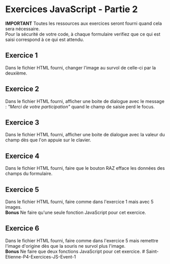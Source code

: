 # Exercices JavaScript - Partie 2

**IMPORTANT**
Toutes les ressources aux exercices seront fourni quand cela sera nécessaire.  
Pour la sécurité de votre code, à chaque formulaire verifiez que ce qui est saisi correspond à ce qui est attendu.

## Exercice 1
Dans le fichier HTML fourni, changer l'image au survol de celle-ci par la deuxième.

## Exercice 2
Dans le fichier HTML fourni, afficher une boite de dialogue avec le message : *"Merci de votre participation"* quand le champ de saisie perd le focus.

## Exercice 3
Dans le fichier HTML fourni, afficher une boite de dialogue avec la valeur du champ dès que l'on appuie sur le clavier.

## Exercice 4
Dans le fichier HTML fourni, faire que le bouton RAZ efface les données des champs du formulaire.

## Exercice 5
Dans le fichier HTML fourni, faire comme dans l'exercice 1 mais avec 5 images.  
**Bonus** Ne faire qu'une seule fonction JavaScript pour cet exercice.

## Exercice 6
Dans le fichier HTML fourni, faire comme dans l'exercice 5 mais remettre l'image d'origine dès que la souris ne survol plus l'image.  
**Bonus** Ne faire que deux fonctions JavaScript pour cet exercice.
#   S a i n t - E t i e n n e - P 4 - E x e r c i c e s - J S - E v e n t - 1  
 